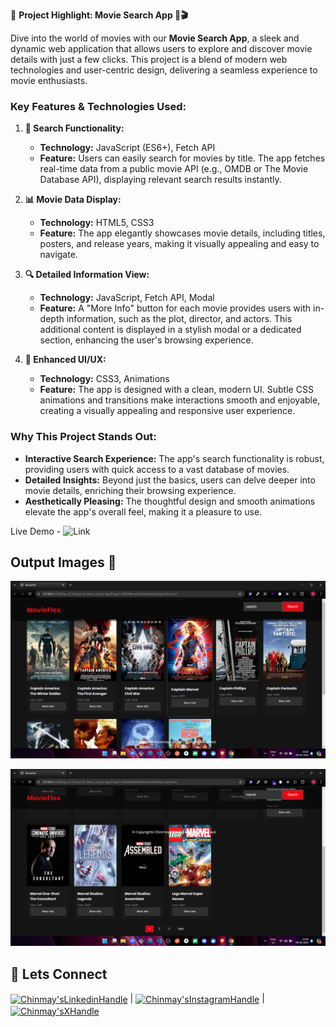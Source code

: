 🚀 **Project Highlight: Movie Search App 🍿🎬**

Dive into the world of movies with our **Movie Search App**, a sleek and dynamic web application that allows users to explore and discover movie details with just a few clicks. This project is a blend of modern web technologies and user-centric design, delivering a seamless experience to movie enthusiasts.

### **Key Features & Technologies Used:**

1. **🎯 Search Functionality:**

   - **Technology:** JavaScript (ES6+), Fetch API
   - **Feature:** Users can easily search for movies by title. The app fetches real-time data from a public movie API (e.g., OMDB or The Movie Database API), displaying relevant search results instantly.

2. **📊 Movie Data Display:**

   - **Technology:** HTML5, CSS3
   - **Feature:** The app elegantly showcases movie details, including titles, posters, and release years, making it visually appealing and easy to navigate.

3. **🔍 Detailed Information View:**

   - **Technology:** JavaScript, Fetch API, Modal
   - **Feature:** A "More Info" button for each movie provides users with in-depth information, such as the plot, director, and actors. This additional content is displayed in a stylish modal or a dedicated section, enhancing the user's browsing experience.

4. **💅 Enhanced UI/UX:**
   - **Technology:** CSS3, Animations
   - **Feature:** The app is designed with a clean, modern UI. Subtle CSS animations and transitions make interactions smooth and enjoyable, creating a visually appealing and responsive user experience.

### **Why This Project Stands Out:**

- **Interactive Search Experience:** The app's search functionality is robust, providing users with quick access to a vast database of movies.
- **Detailed Insights:** Beyond just the basics, users can delve deeper into movie details, enriching their browsing experience.
- **Aesthetically Pleasing:** The thoughtful design and smooth animations elevate the app's overall feel, making it a pleasure to use.

Live Demo - ![Link]()

## Output Images 🌟

![Image1](Image1.png)

![Image2](Image2.png)

## 📩 Lets Connect

<a href="https://www.linkedin.com/in/chinmay-sharad-kaitade/" target="blank"><img align="center" src="https://img.shields.io/badge/linkedin-%230077B5.svg?style=for-the-badge&logo=linkedin&logoColor=white" alt="Chinmay'sLinkedinHandle" title="LinkedIn"/></a> | <a href="https://www.instagram.com/chinmaykaitade_hunter/" target="blank"><img align="center" src="https://img.shields.io/badge/Instagram-%23E4405F.svg?style=for-the-badge&logo=Instagram&logoColor=white" alt="Chinmay'sInstagramHandle" title="Instagram"/></a> | <a href="https://x.com/chinmaydotcom" target="blank"><img align="center" src="https://img.shields.io/badge/X-%23000000.svg?style=for-the-badge&logo=X&logoColor=white" alt="Chinmay'sXHandle" title="X"/></a>
